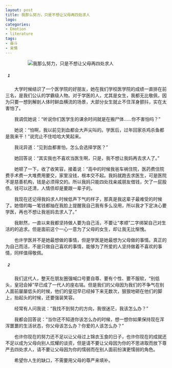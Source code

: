```yaml
---
layout: post
title: 我那么努力，只是不想让父母再四处求人
logo: 
categories:
- Emotion
- literature
tags:
- 奋斗
- 亲情
---
```




　　　　　![我那么努力，只是不想让父母再四处求人](https://hungking.cc/assets/imgs/indeex.org/20141005000431_3yWmT.jpeg)






##### `` 1　　　　　　　　　　　　　　　　　　``


　　大学时候结识了一个医学院的好朋友，她在我们学校医学院的成绩一直排在前三名，是我们公认的学霸级人物。对于学医的人，尤其是女生，我都无比敬佩，因为只要一想到解剖人体时鲜血横流的场景，大部分女生就止不住浑身颤抖，实在太害怕了。


　　我调侃她说：“听说你们医学生的课余时间就是在搬尸体……你不害怕吗？”



　　她说：“怕啊，我以前见到血都会大声尖叫的。学医后，过年回家杀鸡杀鱼都是我来干！”说完止不住哈哈大笑起来。


　　我诧异道：“见到血都害怕，怎么会选择学医？”


　　她回答说：“其实我也不喜欢当医生啊，只是，我不想让我妈再去求人了。”


　　她顿了一下，收了收笑容，接着说：“高中的时候我爸车祸住院，医药费住院费手术费一大堆费用要交，家里没钱，根本交不起。我妈就跑去求医生，可是医院不是慈善机构，钱是必须得交的。所以我妈只能四处找亲戚朋友借钱，欠了一屁股债。钱可以还清，人情债却是要跟一辈子的。


　　我现在还记得我妈求人时候低声下气的样子，那真是我这辈子最难受的时候了。她借的每一笔钱都抽在我脸上提醒我自己我有多么没用，所以我才下定决心要学医，再也不想让我爸妈去求人了。”


　　我默然，一直以来我都坚持做人要为自己活，不要让“孝顺”二字绑架自己对生活的的追求。但是面前这个一心一意为了父母的女生，却让我无比惭愧。



　　也许学医并不是她最想做的事情，但是学医是她最想为父母做的事情。真正的为自己而活，不是只做自己喜欢的事情，能够为了所爱的人坚持做着不喜欢的事情，同样值得敬佩。


##### `` 2 　　　　　　　　　　　``


　　我们这代人，整天在朋友圈强喊口号要自尊、要有个性、要不服软，“别低头，皇冠会掉”早已成了一代人的座右铭。但是我们的父母因为我们的不争气在别人面前屡屡低头的时候，他们的皇冠早已经掉下来无数次，狠狠地砸在他们的脚上，抬起头的时候，还要强装笑容。


　　经常有人问我说：“我找不到努力的方向，我很迷茫，我该怎么办？”


　　我都会回答说：“当你还不知道你该怎么办的时候，想一想你如果保持现在浑浑噩噩的生活状态，你父母该怎么办？你爱的人该怎么办？”


　　也许你现在的努力还不足以让父母过上锦衣玉食的日子，也许你现在的成就还不足以成为父母向别人炫耀的谈资，但是请不要让父母因为你的不思进取而放下尊严去四处求人，请不要让父母因为你的懦弱而在别人面前扮演更懦弱的角色。



　　希望你人生的缺口，不需要用父母的尊严来填补。
